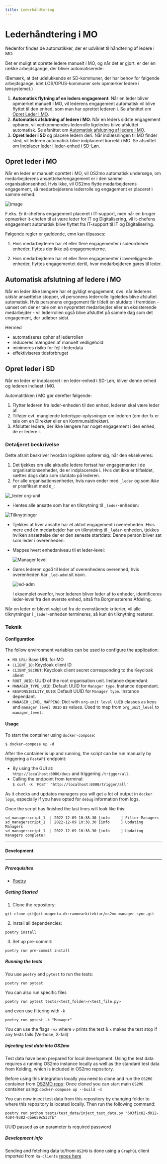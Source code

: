 ```yaml
---
title: Lederhåndtering
---
```


# Lederhåndtering i MO

Nedenfor findes de automatikker, der er udviklet til håndtering af ledere i MO.

Det er muligt at oprette ledere manuelt i MO, og når det er gjort, er der en række arbejdsgange, der bliver
automatiserede:

(Bemærk, at det udelukkende er SD-kommuner, der har behov for følgende arbejdsgange, idet LOS/OPUS-kommuner selv
opmærker ledere i lønsystemet.)

1. **Automatisk flytning af en leders engagement**: Når en leder bliver opmærket manuelt i MO, vil lederens engagement
   automatisk vil blive flyttet til den enhed, som man har oprettet lederen i. Se afsnittet
   om [Opret Leder i MO](#opret-leder-i-mo).
3. **Automatisk afslutning af ledere i MO**: Når en leders sidste engagement ophører, vil vedkommendes lederrolle
   ligeledes blive afsluttet automatisk. Se afsnittet
   om [Automatisk afslutning af ledere i MO](#automatisk-afslutning-af-ledere-i-mo).
2. **Opret leder i SD** og placere ledern deri. Når indlæsningen til MO finder
   sted, vil lederen automatisk blive indplaceret korrekt i MO. Se afsnittet
   om [Indplacer leder i leder-enhed i SD-Løn](#opret-leder-i-sd).

## Opret leder i MO

Når en leder er manuelt oprettet i MO, vil OS2mo automatisk undersøge, om medarbejderens ansættelse/engagement er i den
samme organisationsenhed. Hvis ikke, vil OS2mo flytte medarbejderens engagement, så medarbejderens lederrolle og
engagement er placeret i samme enhed.

![image](../graphics/engagementsflytning.png)

F.eks. Er it-chefens engagement placeret i IT-support, men når en bruger opmærker it-chefen til at være leder for IT og
Digitalisering, vil it-chefens engagement automatisk blive flyttet fra IT-support til IT og Digitalisering.

Følgende regler er gældende, emn kan tilpasses:

1. Hvis medarbejderen har et eller flere engagementer i sideordnede enheder, flyttes der ikke på engagementerne.

2. Hvis medarbejderen har et eller flere engagementer i lavereliggende enheder, flyttes engagementet dertil, hvor
   medarbejderen gøres til leder.

## Automatisk afslutning af ledere i MO

Når en leder ikke længere har et gyldigt engagement, dvs. når lederens _sidste_ ansættelse stopper, vil personens
lederrolle ligeledes blive afsluttet automatisk. Hvis personens engagement får tildelt en slutdato i fremtiden - uanset
om der er tale om en nyoprettet medarbejder eller en eksisterende medarbejder - vil lederrollen også blive afsluttet på
samme dag som det engagement, der udløber sidst.

Hermed

+ automatiseres ophør af lederrollen
+ reduceres mængden af manuelt vedligehold
+ minimeres risiko for fejl i lederdata
+ effektiviseres tidsforbruget

## Opret leder i SD

Når en leder er indplaceret i en leder-enhed i SD-Løn, bliver denne enhed og lederen indlæst i MO.

Automatitkken i MO gør derefter følgende:

1. Flytter lederen fra leder-enheden til den enhed, lederen skal være leder af.
2. Tilføjer evt. manglende ledertype-oplysninger om lederen (om der fx er tale om en Direktør eller en
   Kommunaldirektør).
3. Afslutter ledere, der ikke længere har noget engagement i den enhed, de er ledere i.

### Detaljeret beskrivelse

Dette afsnit beskriver hvordan logikken opfører sig, når den eksekveres:

1. Det tjekkes om alle aktuelle ledere fortsat har engagementer i de organisationsenheder, de er indplacerede i. Hvis
   det ikke er tilfældet, sættes dags dato som slutdato på lederen.
2. For alle organisationsenheder, hvis navn ender med `_leder` og som *ikke* er præfikset med `Ø_`:

![_leder org-unit](../graphics/_leder.png)

- Hentes alle ansatte som har en tilknytning til `_leder`-enheden:

![Tilknytninger](../graphics/tilknytning.png)

- Tjekkes at hver ansatte har et aktivt engagement i overenheden. Hvis mere end én medarbejder har en tilknytning
  til `_leder`-enheden, tjekkes hvilken ansættelse der er den seneste startdato: Denne person bliver sat som leder i
  overenheden.

- Mappes hvert enhedsniveau til et leder-level:

  ![Manager level](../graphics/manager_level.png)

- Gøres lederen *også* til leder af overenhedens overenhed, hvis overenheden har `_led-adm`i sit navn.

  ![led-adm](../graphics/_led-adm.png)

  I eksemplet ovenfor, hvor lederen bliver leder af to enheder, identificeres leder-level fra den øverste enhed,
  altså fra Borgmesterens Afdeling.

Når en leder er blevet valgt ud fra de ovenstående kriterier, vil alle tilknytninger i `_leder`-enheden termineres, så
kun én tilknytning resterer.

### Teknik

#### Configuration

The follow environment variables can be used to configure the application:

* `MO_URL`:  Base URL for MO
* `CLIENT_ID`:  Keycloak client ID
* `CLIENT_SECRET`: Keycloak client secret corresponding to the Keycloak client
* `ROOT_UUID`: UUID of the root organisation unit. Instance dependant.
* `MANAGER_TYPE_UUID`: Default UUID for `Manager type`. Instance dependant.
* `RESPONSIBILITY_UUID`: Default UUID for `Manager type`. Instance dependant.
* `MANAGER_LEVEL_MAPPING`: Dict with `org-unit level UUID` classes as keys and `manager level UUID` as values. Used to
  map from `org_unit_level` to `manager_level`.

#### Usage

To start the container using `docker-compose`:

```
$ docker-compose up -d
```

After the container is up and running, the script can be run manually by triggering a `FastAPI` endpoint:

* By using the GUI at:<br>
  ```http://localhost:8000/docs```
  and triggering `/trigger/all`.
* Calling the endpoint from terminal: <br>
  ```$ curl -X 'POST' 'http://localhost:8000/trigger/all'```<br>

As it checks and updates managers you will get a lot of output in `docker logs`, especially if you have opted
for `debug` information from logs.

Once the script has finished the last lines will look like this:

```
sd_managerscript_1  | 2022-12-09 10:38.30 [info     ] Filter Managers
sd_managerscript_1  | 2022-12-09 10:38.30 [info     ] Updating Managers
sd_managerscript_1  | 2022-12-09 10:38.30 [info     ] Updating managers complete!

```

***

#### Development

***

##### Prerequisites

- [Poetry](https://github.com/python-poetry/poetry)

##### Getting Started

1. Clone the repository:

```
git clone git@git.magenta.dk:rammearkitektur/os2mo-manager-sync.git
```

2. Install all dependencies:

```
poetry install
```

3. Set up pre-commit:

```
poetry run pre-commit install
```

##### Running the tests

You use `poetry` and `pytest` to run the tests:

`poetry run pytest`

You can also run specific files

`poetry run pytest tests/<test_folder>/<test_file.py>`

and even use filtering with `-k`

`poetry run pytest -k "Manager"`

You can use the flags `-vx` where `v` prints the test & `x` makes the test stop if any tests fails (Verbose, X-fail)

##### Injecting test data into OS2mo

Test data have been prepared for local development. Using the test data requires
a running OS2mo instance locally as well as the standard test data from Kolding, which is included in OS2mo repository.

Before using this integration locally you need to clone and run the `OS2MO` container
from [OS2MO repo](https://git.magenta.dk/rammearkitektur/os2mo):
Once cloned you can start main `OS2MO` container using:
```docker-compose up --build -d```

You can now inject test data from this repository by changing folder to where this repository is located locally.
Then run the following command:

```
poetry run python tests/test_data/inject_test_data.py "603f1c82-d012-4d04-9382-dbe659c533fb"
```

UUID passed as an parameter is required password

##### Development info

Sending and fetching data to/from `OS2MO` is done using a `GraphQL` client imported
from `Ra-clients` [repos here](https://git.magenta.dk/rammearkitektur/ra-clients)
